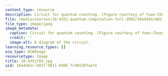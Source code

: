 ```yaml
---
content_type: resource
description: Circuit for quantum counting. (Figure courtesy of Yuan-Chung Cheng.)
file: /media/courses/18-435j-quantum-computation-fall-2003/16e4d41cb81f9011b985fc465397aa7e_18-435jf03.jpg
file_type: image/jpeg
image_metadata:
  caption: Circuit for quantum counting. (Figure courtesy of Yuan-Chung Cheng.)
  credit: ''
  image-alt: A diagram of the circuit.
learning_resource_types: []
ocw_type: OCWImage
resourcetype: Image
title: 18-435jf03.jpg
uid: 16e4d41c-b81f-9011-b985-fc465397aa7e
---
```

